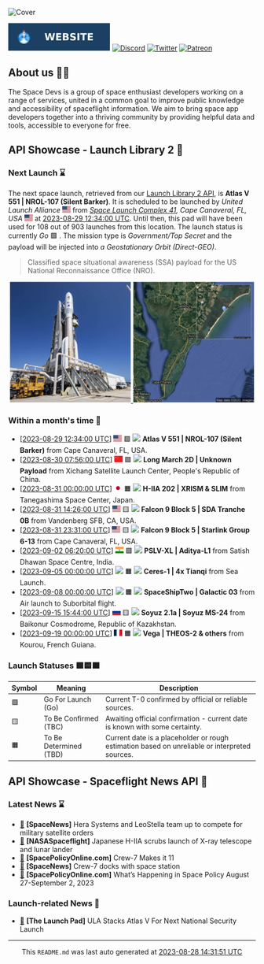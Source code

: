 ![Cover](https://raw.githubusercontent.com/TheSpaceDevs/Tutorials/main/assets/tsd_cover.png)


[![Website](https://raw.githubusercontent.com/TheSpaceDevs/Tutorials/e36b2c250ce7fcd4a801c1ed6cb1f9f9d031696b/assets/badge_tsd_website.svg)](https://thespacedevs.com/)
[![Discord](https://img.shields.io/badge/Discord-%237289DA.svg?style=for-the-badge&logo=discord&logoColor=white)](https://discord.gg/p7ntkNA)
[![Twitter](https://img.shields.io/badge/Twitter-%231DA1F2.svg?style=for-the-badge&logo=Twitter&logoColor=white)](https://twitter.com/TheSpaceDevs)
[![Patreon](https://img.shields.io/badge/Patreon-F96854?style=for-the-badge&logo=patreon&logoColor=white)](https://www.patreon.com/TheSpaceDevs)

## About us 🧑‍🚀
The Space Devs is a group of space enthusiast developers working on a range of
services, united in a common goal to improve public knowledge and accessibility
of spaceflight information. We aim to bring space app developers together into a
thriving community by providing helpful data and tools, accessible to everyone
for free.

## API Showcase - Launch Library 2 🚀

### Next Launch ⌛
The next space launch, retrieved from our
<a href="https://thespacedevs.com/llapi">Launch Library 2 API</a>, is
**Atlas V 551 | NROL-107 (Silent Barker)**. It is scheduled to be launched by *United Launch Alliance*
<img width="17" src="https://raw.githubusercontent.com/lipis/flag-icons/main/flags/4x3/us.svg" />
from *<a href="https://en.wikipedia.org/wiki/Cape_Canaveral_Air_Force_Station_Space_Launch_Complex_41">Space Launch Complex 41</a>, Cape Canaveral, FL, USA*
<img width="17" src="https://raw.githubusercontent.com/lipis/flag-icons/main/flags/4x3/us.svg" />
at <a href="https://www.timeanddate.com/worldclock/fixedtime.html?iso=20230829T123400">2023-08-29 12:34:00 UTC</a>.  Until
then, this pad will have been used for 108
out of 903 launches from this location. The launch status is currently
*Go* 🟩 . The mission type is
*Government/Top Secret* and the payload will be injected
into *a Geostationary Orbit
(Direct-GEO)*.
<br>
<blockquote>
  Classified space situational awareness (SSA) payload for the US National Reconnaissance Office (NRO).
</blockquote>

<p float="left" align="center">
  <a href="https://en.wikipedia.org/wiki/Atlas_V?wprov=sfla1" >
    <img alt="launch-image" width="49%" src="profile/cache/launch_image.png" />
  </a>
  <a href="https://www.google.com/maps?q=28.58341025,-80.58303644" >
    <img alt="pad-location" width="49%" src="profile/cache/new_pad_image.png"  />
  </a>
</p>

### Within a month's time 📅
- \[<a href="https://www.timeanddate.com/worldclock/fixedtime.html?iso=20230829T123400">2023-08-29 12:34:00 UTC</a>\]  <img width="17" src="https://raw.githubusercontent.com/lipis/flag-icons/main/flags/4x3/us.svg" /> 🟩  <a href="https://www.google.com/calendar/render?action=TEMPLATE&text=Atlas V 551 | NROL-107 (Silent Barker)&location=Cape Canaveral, FL, USA&dates=20230829T123400Z%2F20230829T123400Z"><img border="0" width="15" src="https://upload.wikimedia.org/wikipedia/commons/a/a5/Google_Calendar_icon_%282020%29.svg"></a> **Atlas V 551 | NROL-107 (Silent Barker)** from Cape Canaveral, FL, USA.
- \[<a href="https://www.timeanddate.com/worldclock/fixedtime.html?iso=20230830T075600">2023-08-30 07:56:00 UTC</a>\]  <img width="17" src="https://raw.githubusercontent.com/lipis/flag-icons/main/flags/4x3/cn.svg" /> 🟩  <a href="https://www.google.com/calendar/render?action=TEMPLATE&text=Long March 2D | Unknown Payload&location=Xichang Satellite Launch Center, People&#x27;s Republic of China&dates=20230830T075600Z%2F20230830T081900Z"><img border="0" width="15" src="https://upload.wikimedia.org/wikipedia/commons/a/a5/Google_Calendar_icon_%282020%29.svg"></a> **Long March 2D | Unknown Payload** from Xichang Satellite Launch Center, People's Republic of China.
- \[<a href="https://www.timeanddate.com/worldclock/fixedtime.html?iso=20230831T000000">2023-08-31 00:00:00 UTC</a>\]  <img width="17" src="https://raw.githubusercontent.com/lipis/flag-icons/main/flags/4x3/jp.svg" /> 🟧  <a href="https://www.google.com/calendar/render?action=TEMPLATE&text=H-IIA 202 | XRISM &amp; SLIM&location=Tanegashima Space Center, Japan&dates=20230831T000000Z%2F20230831T000000Z"><img border="0" width="15" src="https://upload.wikimedia.org/wikipedia/commons/a/a5/Google_Calendar_icon_%282020%29.svg"></a> **H-IIA 202 | XRISM & SLIM** from Tanegashima Space Center, Japan.
- \[<a href="https://www.timeanddate.com/worldclock/fixedtime.html?iso=20230831T142600">2023-08-31 14:26:00 UTC</a>\]  <img width="17" src="https://raw.githubusercontent.com/lipis/flag-icons/main/flags/4x3/us.svg" /> 🟨  <a href="https://www.google.com/calendar/render?action=TEMPLATE&text=Falcon 9 Block 5 | SDA Tranche 0B&location=Vandenberg SFB, CA, USA&dates=20230831T142600Z%2F20230831T155700Z"><img border="0" width="15" src="https://upload.wikimedia.org/wikipedia/commons/a/a5/Google_Calendar_icon_%282020%29.svg"></a> **Falcon 9 Block 5 | SDA Tranche 0B** from Vandenberg SFB, CA, USA.
- \[<a href="https://www.timeanddate.com/worldclock/fixedtime.html?iso=20230831T233100">2023-08-31 23:31:00 UTC</a>\]  <img width="17" src="https://raw.githubusercontent.com/lipis/flag-icons/main/flags/4x3/us.svg" /> 🟨  <a href="https://www.google.com/calendar/render?action=TEMPLATE&text=Falcon 9 Block 5 | Starlink Group 6-13&location=Cape Canaveral, FL, USA&dates=20230831T233100Z%2F20230901T040100Z"><img border="0" width="15" src="https://upload.wikimedia.org/wikipedia/commons/a/a5/Google_Calendar_icon_%282020%29.svg"></a> **Falcon 9 Block 5 | Starlink Group 6-13** from Cape Canaveral, FL, USA.
- \[<a href="https://www.timeanddate.com/worldclock/fixedtime.html?iso=20230902T062000">2023-09-02 06:20:00 UTC</a>\]  <img width="17" src="https://raw.githubusercontent.com/lipis/flag-icons/main/flags/4x3/in.svg" /> 🟩  <a href="https://www.google.com/calendar/render?action=TEMPLATE&text=PSLV-XL | Aditya-L1&location=Satish Dhawan Space Centre, India&dates=20230902T062000Z%2F20230902T062000Z"><img border="0" width="15" src="https://upload.wikimedia.org/wikipedia/commons/a/a5/Google_Calendar_icon_%282020%29.svg"></a> **PSLV-XL | Aditya-L1** from Satish Dhawan Space Centre, India.
- \[<a href="https://www.timeanddate.com/worldclock/fixedtime.html?iso=20230905T000000">2023-09-05 00:00:00 UTC</a>\]  <img width="17" src="https://upload.wikimedia.org/wikipedia/commons/e/ef/International_Flag_of_Planet_Earth.svg" /> 🟧  <a href="https://www.google.com/calendar/render?action=TEMPLATE&text=Ceres-1 | 4x Tianqi&location=Sea Launch&dates=20230905T000000Z%2F20230905T000000Z"><img border="0" width="15" src="https://upload.wikimedia.org/wikipedia/commons/a/a5/Google_Calendar_icon_%282020%29.svg"></a> **Ceres-1 | 4x Tianqi** from Sea Launch.
- \[<a href="https://www.timeanddate.com/worldclock/fixedtime.html?iso=20230908T000000">2023-09-08 00:00:00 UTC</a>\]  <img width="17" src="https://upload.wikimedia.org/wikipedia/commons/e/ef/International_Flag_of_Planet_Earth.svg" /> 🟧  <a href="https://www.google.com/calendar/render?action=TEMPLATE&text=SpaceShipTwo | Galactic 03&location=Air launch to Suborbital flight&dates=20230908T000000Z%2F20230908T000000Z"><img border="0" width="15" src="https://upload.wikimedia.org/wikipedia/commons/a/a5/Google_Calendar_icon_%282020%29.svg"></a> **SpaceShipTwo | Galactic 03** from Air launch to Suborbital flight.
- \[<a href="https://www.timeanddate.com/worldclock/fixedtime.html?iso=20230915T154400">2023-09-15 15:44:00 UTC</a>\]  <img width="17" src="https://raw.githubusercontent.com/lipis/flag-icons/main/flags/4x3/ru.svg" /> 🟨  <a href="https://www.google.com/calendar/render?action=TEMPLATE&text=Soyuz 2.1a | Soyuz MS-24&location=Baikonur Cosmodrome, Republic of Kazakhstan&dates=20230915T154400Z%2F20230915T154400Z"><img border="0" width="15" src="https://upload.wikimedia.org/wikipedia/commons/a/a5/Google_Calendar_icon_%282020%29.svg"></a> **Soyuz 2.1a | Soyuz MS-24** from Baikonur Cosmodrome, Republic of Kazakhstan.
- \[<a href="https://www.timeanddate.com/worldclock/fixedtime.html?iso=20230919T000000">2023-09-19 00:00:00 UTC</a>\]  <img width="17" src="https://raw.githubusercontent.com/lipis/flag-icons/main/flags/4x3/fr.svg" /> 🟧  <a href="https://www.google.com/calendar/render?action=TEMPLATE&text=Vega | THEOS-2 &amp; others&location=Kourou, French Guiana&dates=20230919T000000Z%2F20230919T000000Z"><img border="0" width="15" src="https://upload.wikimedia.org/wikipedia/commons/a/a5/Google_Calendar_icon_%282020%29.svg"></a> **Vega | THEOS-2 & others** from Kourou, French Guiana.


### Launch Statuses 🟩🟨🟧
<p align="center">
    <table class="tg">
    <thead>
      <tr>
        <th class="tg-0pky">Symbol</th>
        <th class="tg-0pky">Meaning</th>
        <th class="tg-0pky">Description</th>
      </tr>
    </thead>
    <tbody>
      <tr>
        <td class="tg-0pky">🟩</td>
        <td class="tg-0pky">Go For Launch (Go)</td>
        <td class="tg-0pky">Current T-0 confirmed by official or reliable sources.</td>
      </tr>
      <tr>
        <td class="tg-0pky">🟨</td>
        <td class="tg-0pky">To Be Confirmed (TBC)</td>
        <td class="tg-0pky">Awaiting official confirmation - current date is known with some certainty.</td>
      </tr>
      <tr>
        <td class="tg-0pky">🟧</td>
        <td class="tg-0pky">To Be Determined (TBD)</td>
        <td class="tg-0pky">Current date is a placeholder or rough estimation based on unreliable or interpreted sources.</td>
      </tr>
    </tbody>
    </table>
</p>

## API Showcase - Spaceflight News API 📰

### Latest News ⌛
- <a href="https://spacenews.com/hera-systems-and-leostella-team-up-to-compete-for-military-satellite-orders/" >🔗</a> **[SpaceNews]** Hera Systems and LeoStella team up to compete for military satellite orders
- <a href="https://www.nasaspaceflight.com/2023/08/xrism-slim/" >🔗</a> **[NASASpaceflight]** Japanese H-IIA scrubs launch of X-ray telescope and lunar lander
- <a href="https://spacepolicyonline.com/news/crew-7-makes-it-11/" >🔗</a> **[SpacePolicyOnline.com]** Crew-7 Makes it 11
- <a href="https://spacenews.com/crew-7-docks-with-space-station/" >🔗</a> **[SpaceNews]** Crew-7 docks with space station
- <a href="https://spacepolicyonline.com/news/whats-happening-in-space-policy-august-27-september-2-2023/" >🔗</a> **[SpacePolicyOnline.com]** What’s Happening in Space Policy August 27-September 2, 2023


### Launch-related News 🚀

- <a href="https://tlpnetwork.com/news/2023/08/ula-stacks-atlas-v-for-next-national-security-launch" >🔗</a> **[The Launch Pad]** ULA Stacks Atlas V For Next National Security Launch


<hr>
  <div align="center">
  This <code>README.md</code> was last auto generated at <a href="https://www.timeanddate.com/worldclock/fixedtime.html?iso=20230828T143151">2023-08-28 14:31:51 UTC</a>
  <br>
  <!-- <a href="https://medium.com/@g.h.garrett" target="_blank">Learn to add space launches to your profile here!</a> -->
</div>